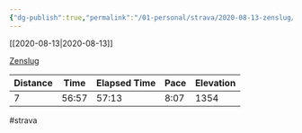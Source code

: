 ```yaml
---
{"dg-publish":true,"permalink":"/01-personal/strava/2020-08-13-zenslug/"}
---
```



[[2020-08-13\|2020-08-13]]

[Zenslug](https://www.strava.com/activities/3909284610)

| Distance | Time  | Elapsed Time | Pace | Elevation |
| -------- | ----- | ------------ | ---- | --------- |
| 7        | 56:57 | 57:13        | 8:07 | 1354      |




#strava
